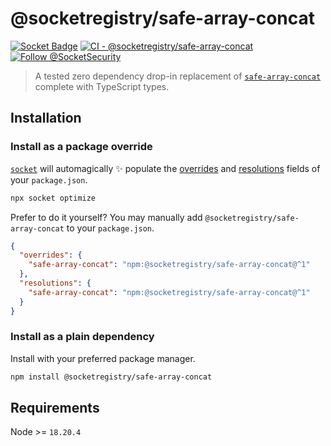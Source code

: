 # @socketregistry/safe-array-concat

[![Socket Badge](https://socket.dev/api/badge/npm/package/@socketregistry/safe-array-concat)](https://socket.dev/npm/package/@socketregistry/safe-array-concat)
[![CI - @socketregistry/safe-array-concat](https://github.com/SocketDev/socket-registry-js/actions/workflows/test.yml/badge.svg)](https://github.com/SocketDev/socket-registry-js/actions/workflows/test.yml)
[![Follow @SocketSecurity](https://img.shields.io/twitter/follow/SocketSecurity?style=social)](https://twitter.com/SocketSecurity)

> A tested zero dependency drop-in replacement of
> [`safe-array-concat`](https://socket.dev/npm/package/safe-array-concat)
> complete with TypeScript types.

## Installation

### Install as a package override

[`socket`](https://socket.dev/npm/package/socket) will automagically :sparkles:
populate the
[overrides](https://docs.npmjs.com/cli/v9/configuring-npm/package-json#overrides)
and [resolutions](https://yarnpkg.com/configuration/manifest#resolutions) fields
of your `package.json`.

```sh
npx socket optimize
```

Prefer to do it yourself? You may manually add
`@socketregistry/safe-array-concat` to your `package.json`.

```json
{
  "overrides": {
    "safe-array-concat": "npm:@socketregistry/safe-array-concat@^1"
  },
  "resolutions": {
    "safe-array-concat": "npm:@socketregistry/safe-array-concat@^1"
  }
}
```

### Install as a plain dependency

Install with your preferred package manager.

```sh
npm install @socketregistry/safe-array-concat
```

## Requirements

Node >= `18.20.4`
